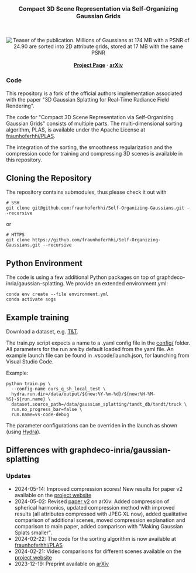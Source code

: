 <div align="center">
   <h3 align="center">Compact 3D Scene Representation via Self-Organizing Gaussian Grids</h3>
   <br />

  <p align="center">
   <img src="https://fraunhoferhhi.github.io/Self-Organizing-Gaussians/static/images/teaser.png" alt="Teaser of the publication. Millions of Gaussians at 174 MB with a PSNR of 24.90 are sorted into 2D attribute grids, stored at 17 MB with the same PSNR">
    <br />
    <br />
    <a href="https://fraunhoferhhi.github.io/Self-Organizing-Gaussians/"><strong>Project Page</strong></a>
    ·
    <a href="https://arxiv.org/abs/2312.13299" target="_blank"><strong>arXiv</strong></a>
  </p>

</div>

### Code

This repository is a fork of the official authors implementation associated with the paper "3D Gaussian Splatting for Real-Time Radiance Field Rendering".

The code for "Compact 3D Scene Representation via Self-Organizing Gaussian Grids" consists of multiple parts. The multi-dimensional sorting algorithm, PLAS, is available under the Apache License at [fraunhoferhhi/PLAS](https://github.com/fraunhoferhhi/PLAS).

The integration of the sorting, the smoothness regularization and the compression code for training and compressing 3D scenes is available in this repository.

## Cloning the Repository

The repository contains submodules, thus please check it out with 
```shell
# SSH
git clone git@github.com:fraunhoferhhi/Self-Organizing-Gaussians.git --recursive
```
or
```shell
# HTTPS
git clone https://github.com/fraunhoferhhi/Self-Organizing-Gaussians.git --recursive
```

## Python Environment

The code is using a few additional Python packages on top of graphdeco-inria/gaussian-splatting. We provide an extended environment.yml:

```shell
conda env create --file environment.yml
conda activate sogs
```

## Example training

Download a dataset, e.g. [T&T](https://repo-sam.inria.fr/fungraph/3d-gaussian-splatting/datasets/input/tandt_db.zip).

The train.py script expects a name to a .yaml config file in the [config/](config/) folder. All parameters for the run are by default loaded from the yaml file. An example launch file can be found in .vscode/launch.json, for launching from Visual Studio Code.

Example:

```shell
python train.py \
  --config-name ours_q_sh_local_test \
  hydra.run.dir=/data/output/${now:%Y-%m-%d}/${now:%H-%M-%S}-${run.name} \
  dataset.source_path=/data/gaussian_splatting/tandt_db/tandt/truck \
  run.no_progress_bar=false \
  run.name=vs-code-debug
```

The parameter configurations can be overriden in the launch as shown (using [Hydra](https://hydra.cc/)).


## Differences with graphdeco-inria/gaussian-splatting

### Updates

- 2024-05-14: Improved compression scores! New results for paper v2 available on the [project website](https://fraunhoferhhi.github.io/Self-Organizing-Gaussians/)
- 2024-05-02: Revised [paper v2](https://arxiv.org/pdf/2312.13299) on arXiv: Added compression of spherical harmonics, updated compression method with improved results (all attributes compressed with JPEG XL now), added qualitative comparison of additional scenes, moved compression explanation and comparison to main paper, added comparison with "Making Gaussian Splats smaller".
- 2024-02-22: The code for the sorting algorithm is now available at [fraunhoferhhi/PLAS](https://github.com/fraunhoferhhi/PLAS)
- 2024-02-21: Video comparisons for different scenes available on the [project website](https://fraunhoferhhi.github.io/Self-Organizing-Gaussians/)
- 2023-12-19: Preprint available on [arXiv](https://arxiv.org/abs/2312.13299)
